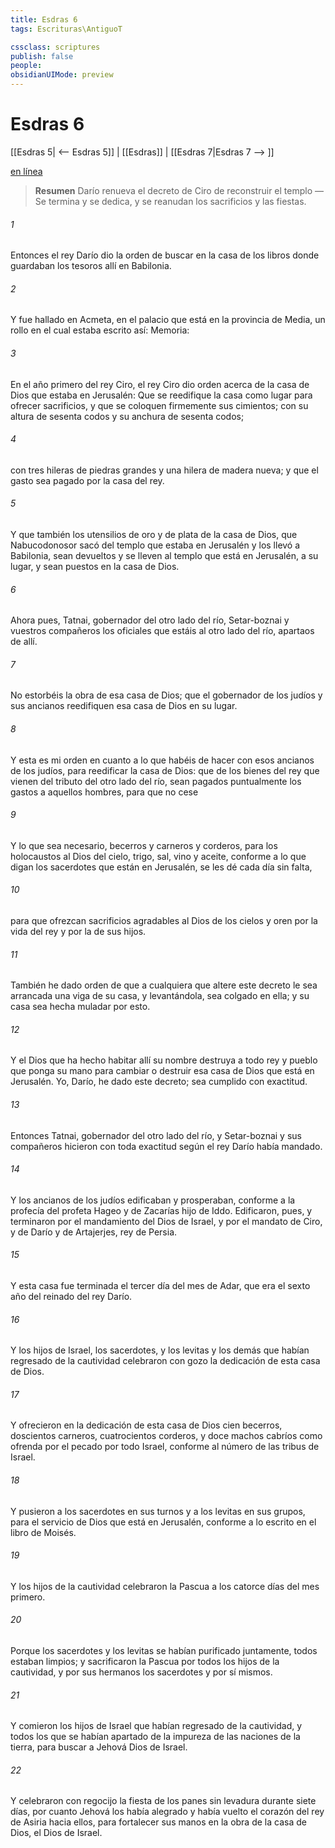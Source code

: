 ```yaml
---
title: Esdras 6
tags: Escrituras\AntiguoT

cssclass: scriptures
publish: false
people:
obsidianUIMode: preview
---
```


# Esdras 6
[[Esdras 5| <-- Esdras 5]] | [[Esdras]] | [[Esdras 7|Esdras 7 --> ]]

[en línea](https://churchofjesuschrist.org/study/scriptures/ot/ezra/6?lang=spa)

> __Resumen__
Darío renueva el decreto de Ciro de reconstruir el templo — Se termina y se dedica, y se reanudan los sacrificios y las fiestas.

###### 1 
Entonces el rey Darío dio la orden de buscar en la casa de los libros donde guardaban los tesoros allí en Babilonia.

###### 2 
Y fue hallado en Acmeta, en el palacio que está en la provincia de Media, un rollo en el cual estaba escrito así: Memoria:

###### 3 
En el año primero del rey Ciro, el  rey Ciro dio orden acerca de la casa de Dios que estaba en Jerusalén: Que se reedifique la casa como lugar para ofrecer sacrificios, y que se coloquen firmemente sus cimientos; con su altura de sesenta codos y su anchura de sesenta codos;

###### 4 
con tres hileras de piedras grandes y una hilera  de madera nueva; y que el gasto sea pagado por la casa del rey.

###### 5 
Y que también los utensilios de oro y de plata de la casa de Dios, que Nabucodonosor sacó del templo que estaba en Jerusalén y los llevó a Babilonia, sean devueltos y se lleven al templo que está en Jerusalén, a su lugar, y sean puestos en la casa de Dios.

###### 6 
Ahora pues, Tatnai, gobernador del otro lado del río, Setar-boznai y vuestros compañeros los oficiales que estáis al otro lado del río, apartaos de allí.

###### 7 
No estorbéis la obra de esa casa de Dios; que el gobernador de los judíos y sus ancianos reedifiquen esa casa de Dios en su lugar.

###### 8 
Y esta es mi orden en cuanto a lo que habéis de hacer con esos ancianos de los judíos, para reedificar la casa de Dios: que de los bienes del rey que vienen del tributo del otro lado del río, sean pagados puntualmente los gastos a aquellos hombres, para que no cese 

###### 9 
Y lo que sea necesario, becerros y carneros y corderos, para los holocaustos al Dios del cielo, trigo, sal, vino y aceite, conforme a lo que digan los sacerdotes que están en Jerusalén, se les dé cada día sin falta,

###### 10 
para que ofrezcan sacrificios agradables al Dios de los cielos y oren por la vida del rey y por la de sus hijos.

###### 11 
También he dado orden de que a cualquiera que altere este decreto le sea arrancada una viga de su casa, y levantándola, sea colgado en ella; y su casa sea hecha muladar por esto.

###### 12 
Y el Dios que ha hecho habitar allí su nombre destruya a todo rey y pueblo que ponga su mano para cambiar o destruir esa casa de Dios que está en Jerusalén. Yo, Darío, he dado este decreto; sea cumplido con exactitud.

###### 13 
Entonces Tatnai, gobernador del otro lado del río, y Setar-boznai y sus compañeros hicieron con toda exactitud según el rey Darío había mandado.

###### 14 
Y los ancianos de los judíos edificaban y prosperaban, conforme a la profecía del profeta Hageo y de Zacarías hijo de Iddo. Edificaron, pues, y terminaron  por el mandamiento del Dios de Israel, y por el mandato de Ciro, y de Darío y de Artajerjes, rey de Persia.

###### 15 
Y esta casa fue terminada el tercer día del mes de Adar, que era el sexto año del reinado del rey Darío.

###### 16 
Y los hijos de Israel, los sacerdotes, y los levitas y los demás que habían regresado de la cautividad celebraron con gozo la dedicación de esta casa de Dios.

###### 17 
Y ofrecieron en la dedicación de esta casa de Dios cien becerros, doscientos carneros, cuatrocientos corderos, y doce machos cabríos como ofrenda por el pecado por todo Israel, conforme al número de las tribus de Israel.

###### 18 
Y pusieron a los sacerdotes en sus turnos y a los levitas en sus grupos, para el servicio de Dios que está en Jerusalén, conforme a lo escrito en el libro de Moisés.

###### 19 
Y los hijos de la cautividad celebraron la Pascua a los catorce días del mes primero.

###### 20 
Porque los sacerdotes y los levitas se habían purificado juntamente, todos estaban limpios; y sacrificaron la Pascua por todos los hijos de la cautividad, y por sus hermanos los sacerdotes y por sí mismos.

###### 21 
Y comieron los hijos de Israel que habían regresado de la cautividad, y todos los que se habían apartado de la impureza de las naciones de la tierra, para buscar a Jehová Dios de Israel.

###### 22 
Y celebraron con regocijo la fiesta de los panes sin levadura durante siete días, por cuanto Jehová los había alegrado y había vuelto el corazón del rey de Asiria hacia ellos, para fortalecer sus manos en la obra de la casa de Dios, el Dios de Israel.


